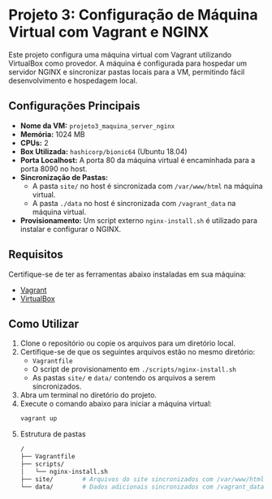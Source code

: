 # Projeto 3: Configuração de Máquina Virtual com Vagrant e NGINX

Este projeto configura uma máquina virtual com Vagrant utilizando VirtualBox como provedor. A máquina é configurada para hospedar um servidor NGINX e sincronizar pastas locais para a VM, permitindo fácil desenvolvimento e hospedagem local.

## Configurações Principais

- **Nome da VM:** `projeto3_maquina_server_nginx`
- **Memória:** 1024 MB
- **CPUs:** 2
- **Box Utilizada:** `hashicorp/bionic64` (Ubuntu 18.04)
- **Porta Localhost:** A porta 80 da máquina virtual é encaminhada para a porta 8090 no host.
- **Sincronização de Pastas:**
  - A pasta `site/` no host é sincronizada com `/var/www/html` na máquina virtual.
  - A pasta `./data` no host é sincronizada com `/vagrant_data` na máquina virtual.
- **Provisionamento:** Um script externo `nginx-install.sh` é utilizado para instalar e configurar o NGINX.

## Requisitos

Certifique-se de ter as ferramentas abaixo instaladas em sua máquina:

- [Vagrant](https://www.vagrantup.com/)
- [VirtualBox](https://www.virtualbox.org/)

## Como Utilizar

1. Clone o repositório ou copie os arquivos para um diretório local.
2. Certifique-se de que os seguintes arquivos estão no mesmo diretório:
   - `Vagrantfile`
   - O script de provisionamento em `./scripts/nginx-install.sh`
   - As pastas `site/` e `data/` contendo os arquivos a serem sincronizados.
3. Abra um terminal no diretório do projeto.
4. Execute o comando abaixo para iniciar a máquina virtual:
   ```bash
   vagrant up

5. Estrutura de pastas
    ```bash
    /
    ├── Vagrantfile
    ├── scripts/
    │   └── nginx-install.sh
    ├── site/        # Arquivos do site sincronizados com /var/www/html
    └── data/        # Dados adicionais sincronizados com /vagrant_data
    ```
